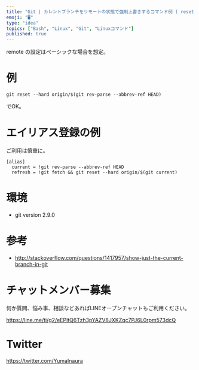```yaml
---
title: "Git | カレントブランチをリモートの状態で強制上書きするコマンド例 ( reset --hard を手軽におこなう )"
emoji: "🖥"
type: "idea"
topics: ["Bash", "Linux", "Git", "Linuxコマンド"]
published: true
---
```


remote の設定はベーシックな場合を想定。

# 例

```
git reset --hard origin/$(git rev-parse --abbrev-ref HEAD)
```

でOK。

# エイリアス登録の例

ご利用は慎重に。

```bash:~/.gitconfig
[alias]
  current = !git rev-parse --abbrev-ref HEAD
  refresh = !git fetch && git reset --hard origin/$(git current)
```

# 環境

- git version 2.9.0

# 参考

- http://stackoverflow.com/questions/1417957/show-just-the-current-branch-in-git








<!-- Update From Qiita API -->

# チャットメンバー募集


何か質問、悩み事、相談などあればLINEオープンチャットもご利用ください。

https://line.me/ti/g2/eEPltQ6Tzh3pYAZV8JXKZqc7PJ6L0rpm573dcQ





# Twitter


https://twitter.com/YumaInaura


<!-- Update From Qiita API -->


